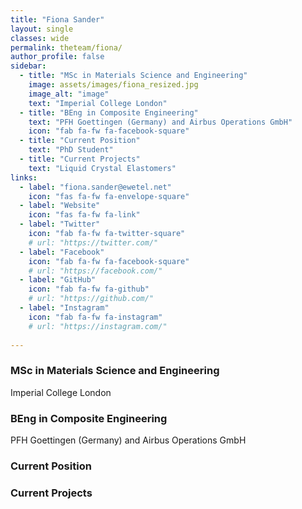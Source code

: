 ```yaml
---
title: "Fiona Sander"
layout: single
classes: wide
permalink: theteam/fiona/
author_profile: false
sidebar:
  - title: "MSc in Materials Science and Engineering"
    image: assets/images/fiona_resized.jpg
    image_alt: "image"
    text: "Imperial College London"
  - title: "BEng in Composite Engineering"
    text: "PFH Goettingen (Germany) and Airbus Operations GmbH"
    icon: "fab fa-fw fa-facebook-square"
  - title: "Current Position"
    text: "PhD Student"
  - title: "Current Projects"
    text: "Liquid Crystal Elastomers"
links:
  - label: "fiona.sander@ewetel.net"
    icon: "fas fa-fw fa-envelope-square"
  - label: "Website"
    icon: "fas fa-fw fa-link"
  - label: "Twitter"
    icon: "fab fa-fw fa-twitter-square"
    # url: "https://twitter.com/"
  - label: "Facebook"
    icon: "fab fa-fw fa-facebook-square"
    # url: "https://facebook.com/"
  - label: "GitHub"
    icon: "fab fa-fw fa-github"
    # url: "https://github.com/"
  - label: "Instagram"
    icon: "fab fa-fw fa-instagram"
    # url: "https://instagram.com/" 
      
---
```


### **MSc** in Materials Science and Engineering
Imperial College London

### **BEng** in Composite Engineering
PFH Goettingen (Germany) and Airbus Operations GmbH

### Current Position

### Current Projects


  <i class="fa fa-fw fa-phone" url="https://facebook.com/"></i>
  <i class="fas fa-fw fa-envelope-square"></i>
  <i class="fab fa-fw fa-github"></i> 
